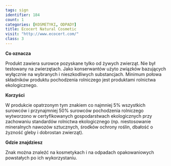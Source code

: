 ```yaml
---
tags: sign
identifier: 184
count: 1
categories: [KOSMETYKI, ODPADY]
title: Ecocert Natural Cosmetic
visit: "http://www.ecocert.com/"
class: 3
---
```

**Co oznacza**

Produkt zawiera surowce pozyskane tylko od żywych zwierząt. Nie był testowany na zwierzętach. Jako konserwantów użyto związków bazujących wyłącznie na wybranych i nieszkodliwych substancjach. Minimum połowa składników produktu pochodzenia rolniczego jest produktami rolnictwa ekologicznego.

**Korzyści**

W produkcie opatrzonym tym znakiem co najmniej 5% wszystkich surowców i przynajmniej 50% surowców pochodzenia rolniczego wytworzono w certyfikowanych gospodarstwach ekologicznych przy zachowaniu standardów rolnictwa ekologicznego (np. niestosowanie mineralnych nawozów sztucznych, środków ochrony roślin, dbałość o żyzność gleby i dobrostan zwierząt).

**Gdzie znajdziesz**

Znak można znaleźć na kosmetykach i na odpadach opakowaniowych powstałych po ich wykorzystaniu.
